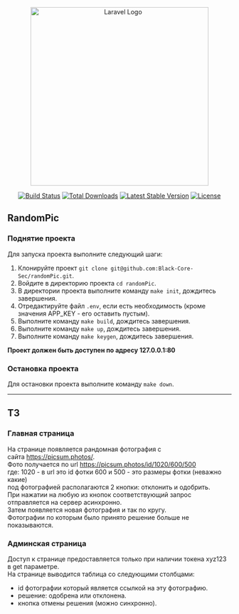 <p align="center"><a href="https://laravel.com" target="_blank"><img src="https://raw.githubusercontent.com/laravel/art/master/logo-lockup/5%20SVG/2%20CMYK/1%20Full%20Color/laravel-logolockup-cmyk-red.svg" width="400" alt="Laravel Logo"></a></p>

<p align="center">
<a href="https://github.com/laravel/framework/actions"><img src="https://github.com/laravel/framework/workflows/tests/badge.svg" alt="Build Status"></a>
<a href="https://packagist.org/packages/laravel/framework"><img src="https://img.shields.io/packagist/dt/laravel/framework" alt="Total Downloads"></a>
<a href="https://packagist.org/packages/laravel/framework"><img src="https://img.shields.io/packagist/v/laravel/framework" alt="Latest Stable Version"></a>
<a href="https://packagist.org/packages/laravel/framework"><img src="https://img.shields.io/packagist/l/laravel/framework" alt="License"></a>
</p>

## RandomPic

### Поднятие проекта
Для запуска проекта выполните следующий шаги:
1. Клонируйте проект `git clone git@github.com:Black-Core-Sec/randomPic.git`.
2. Войдите в директорию проекта `cd randomPic`.
3. В директории проекта выполните команду `make init`, дождитесь завершения.
4. Отредактируйте файл `.env`, если есть необходимость (кроме значения APP_KEY - его оставить пустым).
5. Выполните команду `make build`, дождитесь завершения.
6. Выполните команду `make up`, дождитесь завершения.
7. Выполните команду `make keygen`, дождитесь завершения.

**Проект должен быть доступен по адресу 127.0.0.1:80**

### Остановка проекта
Для остановки проекта выполните команду `make down`.

---
## ТЗ
### Главная страница
На странице появляется рандомная фотография с сайта https://picsum.photos/.  
Фото получается по url https://picsum.photos/id/1020/600/500  
где: 1020 - в url это id фотки 
600 и 500 - это размеры фотки (неважно какие)  
под фотографией располагаются 2 кнопки: отклонить и одобрить.  
При нажатии на любую из кнопок соответствующий запрос отправляется на сервер асинхронно.  
Затем появляется новая фотография и так по кругу.  
Фотографии по которым было принято решение больше не показываются.  

### Админская страница
Доступ к странице предоставляется только при наличии токена xyz123 в get параметре.  
На странице выводится таблица со следующими столбцами:
- id фотографии который является ссылкой на эту фотографию.
- решение: одобрена или отклонена.
- кнопка отмены решения (можно синхронно).
